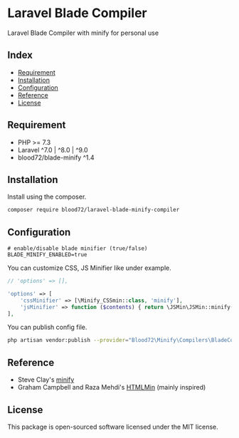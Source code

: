 # Laravel Blade Compiler

Laravel Blade Compiler with minify for personal use

## Index

- [Requirement](#requirement)
- [Installation](#installation)
- [Configuration](#configuration)
- [Reference](#reference)
- [License](#license)

## Requirement

- PHP >= 7.3
- Laravel ^7.0 | ^8.0 | ^9.0
- blood72/blade-minify ^1.4

## Installation

Install using the composer.

```bash
composer require blood72/laravel-blade-minify-compiler
```

## Configuration

```dotenv
# enable/disable blade minifier (true/false)
BLADE_MINIFY_ENABLED=true
```

You can customize CSS, JS Minifier like under example. 

```php
// 'options' => [],

'options' => [
    'cssMinifier' => [\Minify_CSSmin::class, 'minify'],
    'jsMinifier' => function ($contents) { return \JSMin\JSMin::minify($contents); }, // you can use callback
],
```

You can publish config file.

```bash
php artisan vendor:publish --provider="Blood72\Minify\Compilers\BladeCompilerServiceProvider"
```

## Reference

- Steve Clay's [minify](https://github.com/mrclay/minify)
- Graham Campbell and Raza Mehdi's [HTMLMin](https://github.com/HTMLMin/Laravel-HTMLMin) (mainly inspired)

## License

This package is open-sourced software licensed under the MIT license.
